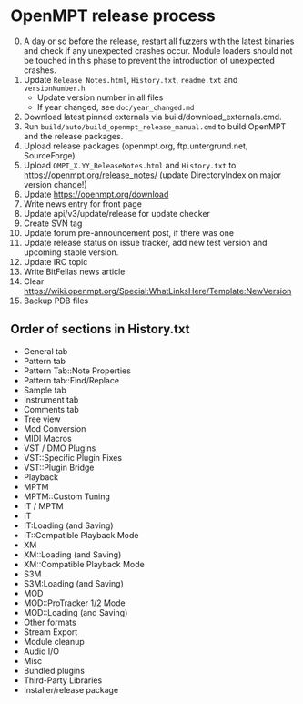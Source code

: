 OpenMPT release process
=======================

0. A day or so before the release, restart all fuzzers with the latest binaries
   and check if any unexpected crashes occur. Module loaders should not be
   touched in this phase to prevent the introduction of unexpected crashes.
1. Update `Release Notes.html`, `History.txt`, `readme.txt` and
   `versionNumber.h`
   * Update version number in all files
   * If year changed, see `doc/year_changed.md`
2. Download latest pinned externals via build/download_externals.cmd.
3. Run `build/auto/build_openmpt_release_manual.cmd` to build OpenMPT and the
   release packages.
4. Upload release packages (openmpt.org, ftp.untergrund.net, SourceForge)
5. Upload `OMPT_X.YY_ReleaseNotes.html` and `History.txt` to
   https://openmpt.org/release_notes/ (update DirectoryIndex on major version change!)
6. Update https://openmpt.org/download
7. Write news entry for front page
8. Update api/v3/update/release for update checker
9. Create SVN tag
10. Update forum pre-announcement post, if there was one
11. Update release status on issue tracker, add new test version and upcoming
    stable version.
12. Update IRC topic
13. Write BitFellas news article
14. Clear https://wiki.openmpt.org/Special:WhatLinksHere/Template:NewVersion
15. Backup PDB files

Order of sections in History.txt
--------------------------------
 *  General tab
 *  Pattern tab
 *  Pattern Tab::Note Properties
 *  Pattern tab::Find/Replace
 *  Sample tab
 *  Instrument tab
 *  Comments tab
 *  Tree view
 *  Mod Conversion
 *  MIDI Macros
 *  VST / DMO Plugins
 *  VST::Specific Plugin Fixes
 *  VST::Plugin Bridge
 *  Playback
 *  MPTM
 *  MPTM::Custom Tuning
 *  IT / MPTM
 *  IT
 *  IT:Loading (and Saving)
 *  IT::Compatible Playback Mode
 *  XM
 *  XM::Loading (and Saving)
 *  XM::Compatible Playback Mode
 *  S3M
 *  S3M:Loading (and Saving)
 *  MOD
 *  MOD::ProTracker 1/2 Mode
 *  MOD::Loading (and Saving)
 *  Other formats
 *  Stream Export
 *  Module cleanup
 *  Audio I/O
 *  Misc
 *  Bundled plugins
 *  Third-Party Libraries
 *  Installer/release package


